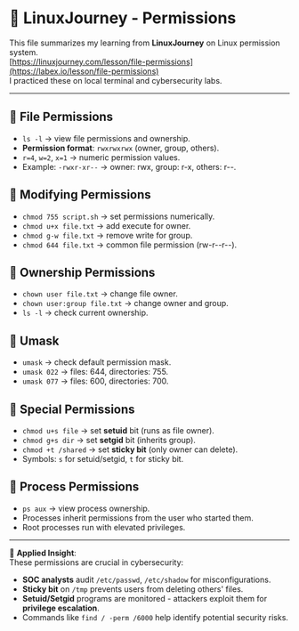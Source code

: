 # 🐧 LinuxJourney - Permissions

This file summarizes my learning from **LinuxJourney** on Linux permission system.  
[https://linuxjourney.com/lesson/file-permissions](https://labex.io/lesson/file-permissions)  
I practiced these on local terminal and cybersecurity labs.

---

## 🔹 File Permissions
- `ls -l` → view file permissions and ownership.
- **Permission format**: `rwxrwxrwx` (owner, group, others).
- `r=4`, `w=2`, `x=1` → numeric permission values.
- Example: `-rwxr-xr--` → owner: rwx, group: r-x, others: r--.

## 🔹 Modifying Permissions
- `chmod 755 script.sh` → set permissions numerically.
- `chmod u+x file.txt` → add execute for owner.
- `chmod g-w file.txt` → remove write for group.
- `chmod 644 file.txt` → common file permission (rw-r--r--).

## 🔹 Ownership Permissions
- `chown user file.txt` → change file owner.
- `chown user:group file.txt` → change owner and group.
- `ls -l` → check current ownership.

## 🔹 Umask
- `umask` → check default permission mask.
- `umask 022` → files: 644, directories: 755.
- `umask 077` → files: 600, directories: 700.

## 🔹 Special Permissions
- `chmod u+s file` → set **setuid** bit (runs as file owner).
- `chmod g+s dir` → set **setgid** bit (inherits group).
- `chmod +t /shared` → set **sticky bit** (only owner can delete).
- Symbols: `s` for setuid/setgid, `t` for sticky bit.

## 🔹 Process Permissions
- `ps aux` → view process ownership.
- Processes inherit permissions from the user who started them.
- Root processes run with elevated privileges.

---

📌 **Applied Insight**:  
These permissions are crucial in cybersecurity:
- **SOC analysts** audit `/etc/passwd`, `/etc/shadow` for misconfigurations.  
- **Sticky bit** on `/tmp` prevents users from deleting others' files.  
- **Setuid/Setgid** programs are monitored - attackers exploit them for **privilege escalation**.  
- Commands like `find / -perm /6000` help identify potential security risks.
